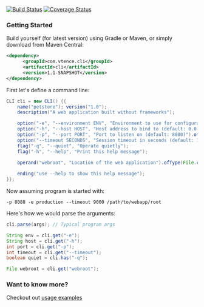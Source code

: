 [![Build Status](https://travis-ci.org/testinfected/cli.png?branch=master)](https://travis-ci.org/testinfected/cli)
[![Coverage Status](https://coveralls.io/repos/testinfected/cli/badge.png)](https://coveralls.io/r/testinfected/cli)

### Getting Started
Build yourself (for latest version) using Gradle or Maven, or simply download from Maven Central:

```xml
<dependency>
      <groupId>com.vtence.cli</groupId>
      <artifactId>cli</artifactId>
      <version>1.1-SNAPSHOT</version>
</dependency>
```

First let's define a command line:

```java
CLI cli = new CLI() {{
    name("petstore"); version("1.0");
    description("A web application built without frameworks");

    option("-e", "--environment ENV", "Environment to use for configuration (default: development)").defaultingTo("development");
    option("-h", "--host HOST", "Host address to bind to (default: 0.0.0.0)").defaultingTo("0.0.0.0");
    option("-p", "--port PORT", "Port to listen on (default: 8080)").ofType(int.class).defaultingTo(8080);
    option("--timeout SECONDS", "Session timeout in seconds (default: 15 min)").ofType(int.class).defaultingTo(900);
    flag("-q", "--quiet", "Operate quietly");
    flag("-h", "--help", "Print this help message");

    operand("webroot", "Location of the web application").ofType(File.class);
    
    ending("use --help to show this help message");
}};
```

Now assuming program is started with:

```-p 8088 -e production --timeout 9000 /path/to/webapp/root```

Here's how we would parse the arguments:

```java
cli.parse(args); // Typical program args

String env = cli.get("-e");
String host = cli.get("-h");
int port = cli.get("-p");
int timeout = cli.get("--timeout");
boolean quiet = cli.has("-q");

File webroot = cli.get("webroot");
```

### Want to know more?

Checkout out [usage examples](https://github.com/testinfected/cli/blob/master/src/test/java/com/vtence/cli/CLIUsageTest.java)
